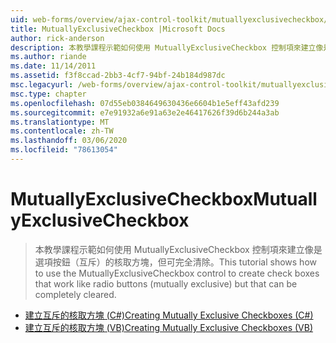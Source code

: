 ```yaml
---
uid: web-forms/overview/ajax-control-toolkit/mutuallyexclusivecheckbox/index
title: MutuallyExclusiveCheckbox |Microsoft Docs
author: rick-anderson
description: 本教學課程示範如何使用 MutuallyExclusiveCheckbox 控制項來建立像是選項按鈕（互斥）的核取方塊，但這可以是 。
ms.author: riande
ms.date: 11/14/2011
ms.assetid: f3f8ccad-2bb3-4cf7-94bf-24b184d987dc
msc.legacyurl: /web-forms/overview/ajax-control-toolkit/mutuallyexclusivecheckbox
msc.type: chapter
ms.openlocfilehash: 07d55eb0384649630436e6604b1e5eff43afd239
ms.sourcegitcommit: e7e91932a6e91a63e2e46417626f39d6b244a3ab
ms.translationtype: MT
ms.contentlocale: zh-TW
ms.lasthandoff: 03/06/2020
ms.locfileid: "78613054"
---
```

# <a name="mutuallyexclusivecheckbox"></a><span data-ttu-id="5a255-103">MutuallyExclusiveCheckbox</span><span class="sxs-lookup"><span data-stu-id="5a255-103">MutuallyExclusiveCheckbox</span></span>

> <span data-ttu-id="5a255-104">本教學課程示範如何使用 MutuallyExclusiveCheckbox 控制項來建立像是選項按鈕（互斥）的核取方塊，但可完全清除。</span><span class="sxs-lookup"><span data-stu-id="5a255-104">This tutorial shows how to use the MutuallyExclusiveCheckbox control to create check boxes that work like radio buttons (mutually exclusive) but that can be completely cleared.</span></span>

- [<span data-ttu-id="5a255-105">建立互斥的核取方塊 (C#)</span><span class="sxs-lookup"><span data-stu-id="5a255-105">Creating Mutually Exclusive Checkboxes (C#)</span></span>](creating-mutually-exclusive-checkboxes-cs.md)
- [<span data-ttu-id="5a255-106">建立互斥的核取方塊 (VB)</span><span class="sxs-lookup"><span data-stu-id="5a255-106">Creating Mutually Exclusive Checkboxes (VB)</span></span>](creating-mutually-exclusive-checkboxes-vb.md)

